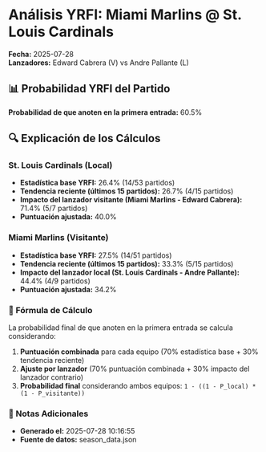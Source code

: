 # Análisis YRFI: Miami Marlins @ St. Louis Cardinals

**Fecha:** 2025-07-28  
**Lanzadores:** Edward Cabrera (V) vs Andre Pallante (L)

## 📊 Probabilidad YRFI del Partido

**Probabilidad de que anoten en la primera entrada:** 60.5%

## 🔍 Explicación de los Cálculos

### St. Louis Cardinals (Local)
- **Estadística base YRFI:** 26.4% (14/53 partidos)
- **Tendencia reciente (últimos 15 partidos):** 26.7% (4/15 partidos)
- **Impacto del lanzador visitante (Miami Marlins - Edward Cabrera):** 71.4% (5/7 partidos)
- **Puntuación ajustada:** 40.0%

### Miami Marlins (Visitante)
- **Estadística base YRFI:** 27.5% (14/51 partidos)
- **Tendencia reciente (últimos 15 partidos):** 33.3% (5/15 partidos)
- **Impacto del lanzador local (St. Louis Cardinals - Andre Pallante):** 44.4% (4/9 partidos)
- **Puntuación ajustada:** 34.2%

### 📝 Fórmula de Cálculo

La probabilidad final de que anoten en la primera entrada se calcula considerando:
1. **Puntuación combinada** para cada equipo (70% estadística base + 30% tendencia reciente)
2. **Ajuste por lanzador** (70% puntuación combinada + 30% impacto del lanzador contrario)
3. **Probabilidad final** considerando ambos equipos: `1 - ((1 - P_local) * (1 - P_visitante))`

### 📌 Notas Adicionales

- **Generado el:** 2025-07-28 10:16:55
- **Fuente de datos:** season_data.json
